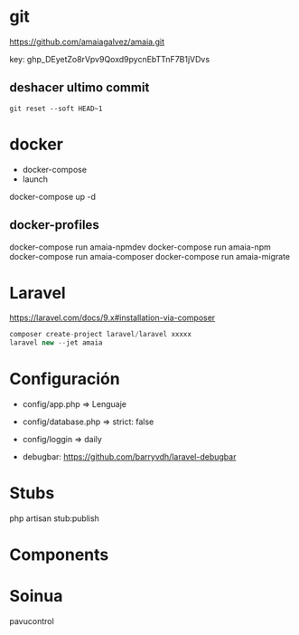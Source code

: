 # git

https://github.com/amaiagalvez/amaia.git

key: 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

## deshacer ultimo commit 
    git reset --soft HEAD~1

# docker

- docker-compose
- launch
   
docker-compose up -d

## docker-profiles

docker-compose run amaia-npmdev
docker-compose run amaia-npm
docker-compose run amaia-composer
docker-compose run amaia-migrate

# Laravel

https://laravel.com/docs/9.x#installation-via-composer

```php
composer create-project laravel/laravel xxxxx
laravel new --jet amaia
```

# Configuración

- config/app.php => Lenguaje
- config/database.php => strict: false
- config/loggin =>  daily

- debugbar: https://github.com/barryvdh/laravel-debugbar

# Stubs

php artisan stub:publish

# Components


# Soinua

pavucontrol